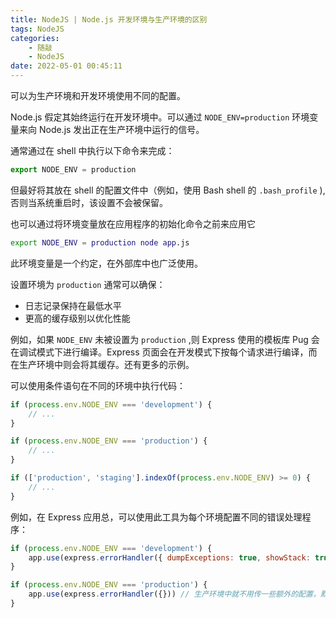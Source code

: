 ```yaml
---
title: NodeJS | Node.js 开发环境与生产环境的区别
tags: NodeJS
categories:
    - 随敲
    - NodeJS
date: 2022-05-01 00:45:11
---
```


可以为生产环境和开发环境使用不同的配置。

Node.js 假定其始终运行在开发环境中。可以通过 `NODE_ENV=production` 环境变量来向 Node.js 发出正在生产环境中运行的信号。

通常通过在 shell 中执行以下命令来完成：

```js
export NODE_ENV = production
```

但最好将其放在 shell 的配置文件中（例如，使用 Bash shell 的 `.bash_profile` ),否则当系统重启时，该设置不会被保留。

也可以通过将环境变量放在应用程序的初始化命令之前来应用它

```sh
export NODE_ENV = production node app.js
```

此环境变量是一个约定，在外部库中也广泛使用。

设置环境为 `production` 通常可以确保：

-   日志记录保持在最低水平
-   更高的缓存级别以优化性能

例如，如果 `NODE_ENV` 未被设置为 `production` ,则 Express 使用的模板库 Pug 会在调试模式下进行编译。Express 页面会在开发模式下按每个请求进行编译，而在生产环境中则会将其缓存。还有更多的示例。

可以使用条件语句在不同的环境中执行代码：

```js
if (process.env.NODE_ENV === 'development') {
    // ...
}

if (process.env.NODE_ENV === 'production') {
    // ...
}

if (['production', 'staging'].indexOf(process.env.NODE_ENV) >= 0) {
    // ...
}
```

例如，在 Express 应用总，可以使用此工具为每个环境配置不同的错误处理程序：

```js
if (process.env.NODE_ENV === 'development') {
    app.use(express.errorHandler({ dumpExceptions: true, showStack: true }))
}

if (process.env.NODE_ENV === 'production') {
    app.use(express.errorHandler({})) // 生产环境中就不用传一些额外的配置，默认应该就是关闭的，那这个错误处理其实当然是主要针对开发时便于定位bug，生产环境保障性能就好了。开发时有需要才开就行，虽然我也不清楚开的啥作用
}
```
